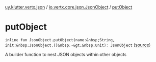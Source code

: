 [uy.klutter.vertx.json](../index.md) / [io.vertx.core.json.JsonObject](index.md) / [putObject](.)


# putObject
`inline fun JsonObject.putObject(name:&nbsp;String, init:&nbsp;JsonObject.()&nbsp;-&gt;&nbsp;Unit): JsonObject` [(source)](https://github.com/kohesive/klutter/blob/master/vertx3-jdk8/src/main/kotlin/uy/klutter/vertx/json/VertxJson.kt#L82)

A builder function to nest JSON objects within other objects


